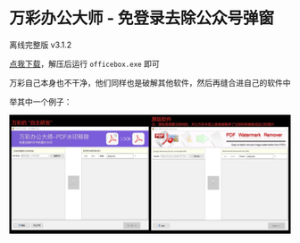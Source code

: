 # 万彩办公大师 - 免登录去除公众号弹窗

离线完整版 v3.1.2

[点我下载](https://github.com/jerryshell/fuck-wofficebox/archive/refs/heads/master.zip)，解压后运行 `officebox.exe` 即可

万彩自己本身也不干净，他们同样也是破解其他软件，然后再缝合进自己的软件中

举其中一个例子：

![万彩的「自主研发」](万彩的「自主研发」.jpg)
